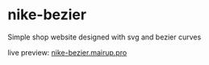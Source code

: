 # nike-bezier
 Simple shop website designed with svg and bezier curves
 
 live preview: 
<a href="https://nike-bezier.mairup.pro/">nike-bezier.mairup.pro</a>

